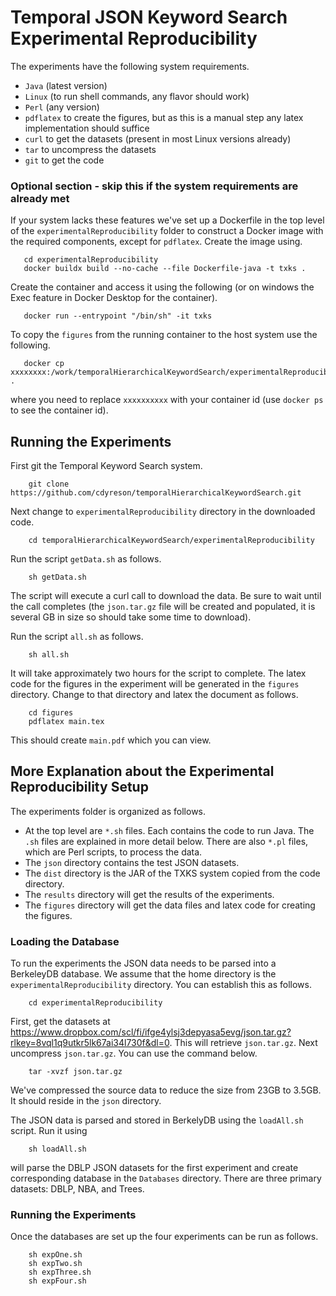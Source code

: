 # Temporal JSON Keyword Search Experimental Reproducibility
The experiments have the following system requirements.

 - `Java` (latest version)
 - `Linux` (to run shell commands, any flavor should work)
 - `Perl` (any version)
 - `pdflatex` to create the figures, but as this is a manual step any latex implementation should suffice
 - `curl` to get the datasets (present in most Linux versions already)
 - `tar` to uncompress the datasets
 - `git` to get the code

### Optional section - skip this if the system requirements are already met 
If your system lacks these features we've set up a Dockerfile in the top level of the `experimentalReproducibility` folder to construct a Docker image with the required components, except for `pdflatex`. Create the image using.
```
   cd experimentalReproducibility
   docker buildx build --no-cache --file Dockerfile-java -t txks .     
```
Create the container and access it using the following (or on windows the Exec feature in Docker Desktop for the container).
```
   docker run --entrypoint "/bin/sh" -it txks 
``` 
To copy the `figures` from the running container to the host system use the following.
```
   docker cp xxxxxxxx:/work/temporalHierarchicalKeywordSearch/experimentalReproducibility/figures  .
```
where you need to replace `xxxxxxxxxx` with your container id (use `docker ps` to see the container id).

## Running the Experiments
First git the Temporal Keyword Search system.
```
    git clone https://github.com/cdyreson/temporalHierarchicalKeywordSearch.git
```
Next change to `experimentalReproducibility` directory in the downloaded code.
```
    cd temporalHierarchicalKeywordSearch/experimentalReproducibility
```
Run the script `getData.sh` as follows.
```
    sh getData.sh
```
The script will execute a curl call to download the data.  Be sure to wait until the call completes (the  `json.tar.gz` file will be created and populated, it is several GB in size so should take some time to download).

Run the script `all.sh` as follows.
```
    sh all.sh
```
It will take approximately two hours for the script to complete.  The latex code for the figures in the experiment will be generated in the `figures` directory. Change to that directory and latex the document as follows.
```
    cd figures
    pdflatex main.tex
```
This should create `main.pdf` which you can view.

## More Explanation about the Experimental Reproducibility Setup
The experiments folder is organized as follows.

 - At the top level are `*.sh` files.  Each contains the code to run Java.   The `.sh` files are explained in more detail below.  There are also `*.pl` files, which are Perl scripts, to process the data.
 - The `json` directory contains the test JSON datasets.
 - The `dist` directory is the JAR of the TXKS system copied from the code directory.
 - The `results` directory will get the results of the experiments.
 - The `figures` directory will get the data files and latex code for creating the figures.

### Loading the Database
To run the experiments the JSON data needs to be parsed into a BerkeleyDB database.  We assume that the home directory is the `experimentalReproducibility` directory.  You can establish this as follows.
```
    cd experimentalReproducibility
```
First, get the datasets at https://www.dropbox.com/scl/fi/ifge4ylsj3depyasa5evg/json.tar.gz?rlkey=8vql1q9utkr5lk67ai34l730f&dl=0.  This will retrieve  `json.tar.gz`.  Next uncompress `json.tar.gz`.  You can use the command below.
```
    tar -xvzf json.tar.gz
```
We've compressed the source data to reduce the size from 23GB to 3.5GB.  It should reside in the `json` directory.

The JSON data is parsed and stored in BerkelyDB using the `loadAll.sh` script.   Run it using
```
    sh loadAll.sh
```
will parse the DBLP JSON datasets for the first experiment and create corresponding database in the `Databases` directory.  There are three primary datasets: DBLP, NBA, and Trees.

### Running the Experiments
Once the databases are set up the four experiments can be run as follows.
```
    sh expOne.sh
    sh expTwo.sh
    sh expThree.sh
    sh expFour.sh
```
